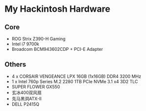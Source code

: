# My Hackintosh Hardware

## Core
- ROG Strix Z390-H Gaming
- Intel i7 9700k
- Broadcom BCM943602CDP + PCI-E Adapter

## Others
- 4 x CORSAIR VENGEANCE LPX 16GB (1x16GB) DDR4 3200 MHz
- 1 x Intel 760p Series M.2 2280 1TB PCIe NVMe 3.1 x4 3D2 TLC
- SUPER FLOWER GX550
- 玄冰400双风扇
- 先马黑洞ATX-II
- DELL P2415Q
